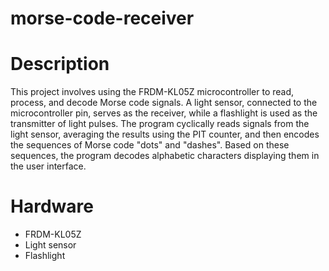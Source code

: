 # morse-code-receiver

# Description

This project involves using the FRDM-KL05Z microcontroller to read, process, and decode Morse code signals. A light sensor, connected to the microcontroller pin, serves as the receiver, while a flashlight is used as the transmitter of light pulses. The program cyclically reads signals from the light sensor, averaging the results using the PIT counter, and then encodes the sequences of Morse code "dots" and "dashes". Based on these sequences, the program decodes alphabetic characters displaying them in the user interface.

# Hardware
- FRDM-KL05Z
- Light sensor
- Flashlight
